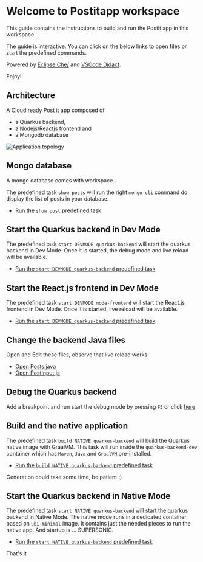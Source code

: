# Welcome to Postitapp workspace

This guide contains the instructions to build and run the Postit app in this workspace.

The guide is interactive. You can click on the below links to open files or start the predefined commands.

Powered by [Eclipse Che/](https://www.eclipse.org/che/) and [VSCode Didact](https://github.com/redhat-developer/vscode-didact).

Enjoy!

## Architecture
A Cloud ready Post it app composed of
- a Quarkus backend,
- a Nodejs/Reactjs frontend and
- a Mongodb database

![Application topology](https://github.com/redhat-developer-demos/quarkus-reactjs-postit-app/raw/master/topology.png)

## Mongo database
A mongo database comes with workspace.

The predefined task `show posts` will run the right `mongo cli` command do display the list of posts in your database.

- [Run the `show post` predefined task](didact://?commandId=workbench.action.tasks.runTask&text=show%20posts)

## Start the Quarkus backend in Dev Mode
The predefined task `start DEVMODE quarkus-backend` will start the quarkus backend in Dev Mode. Once it is started, the debug mode and live reload will be available.

- [Run the `start DEVMODE quarkus-backend` predefined task](didact://?commandId=workbench.action.tasks.runTask&text=start%20DEVMODE%20quarkus-backend)


## Start the React.js frontend in Dev Mode
The predefined task `start DEVMODE node-frontend` will start the React.js frontend in Dev Mode. Once it is started, live reload will be available.

- [Run the `start DEVMODE quarkus-backend` predefined task](didact://?commandId=workbench.action.tasks.runTask&text=start%20DEVMODE%20node-frontend)

## Change the backend Java files

Open and Edit these files, observe that live reload works

- [Open Posts.java](didact://?commandId=vscode.open&projectFilePath=quarkus-reactjs-postit-app%2Fquarkus-backend%2Fsrc%2Fmain%2Fjava%2Forg%2Feclipse%2Fchedemos%2FPost.java&number=2)
- [Open PostInput.js](didact://?commandId=vscode.open&projectFilePath=quarkus-reactjs-postit-app%2Fnode-frontend%2Fsrc%2Fcomponents%2FPostInput.js&number=2)

## Debug the Quarkus backend
Add a breakpoint and run start the debug mode by pressing `F5` or click [here](didact://?commandId=workbench.action.debug.start)


## Build and the native application
The predefined task `build NATIVE quarkus-backend` will build the Quarkus native image with GraalVM. This task will run inside the `quarkus-backend-dev` container which has `Maven`, `Java` and `GraalVM` pre-installed.

- [Run the `build NATIVE quarkus-backend` predefined task](didact://?commandId=workbench.action.tasks.runTask&text=build%20NATIVE%20quarkus-backend)

Generation could take some time, be patient :)

## Start the Quarkus backend in Native Mode
The predefined task `start NATIVE quarkus-backend` will start the quarkus backend in Native Mode. The native mode runs in a dedicated container based on `ubi-minimal` image. It contains just the needed pieces to run the native app. And startup is ... SUPERSONIC.

- [Run the `start NATIVE quarkus-backend` predefined task](didact://?commandId=workbench.action.tasks.runTask&text=start%20NATIVE%20quarkus-backend)


That's it